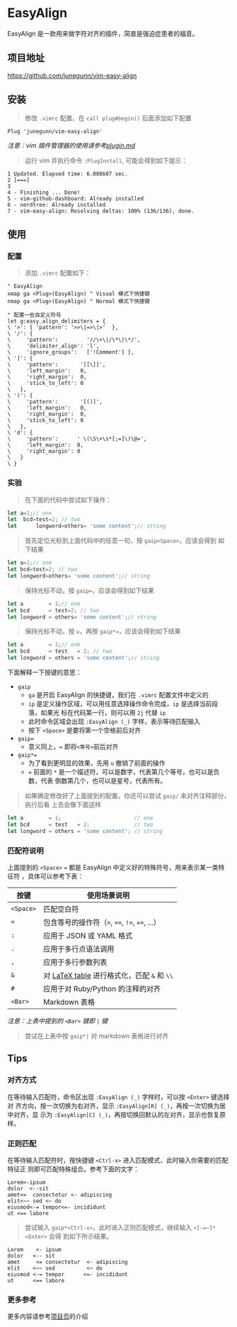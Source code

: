 # EasyAlign

EasyAlign 是一款用来做字符对齐的插件，简直是强迫症患者的福音。

## 项目地址

https://github.com/junegunn/vim-easy-align

## 安装

> 修改 `.vimrc` 配置，在 `call plug#begin()` 后面添加如下配置

```vim
Plug 'junegunn/vim-easy-align'
```

_注意：vim 插件管理器的使用请参考[plugin.md](../plugin.md#插件管理)_

> 运行 vim 并执行命令 `:PlugInstall`, 可能会得到如下提示：
>
```
1 Updated. Elapsed time: 6.008607 sec.
2 [===]
3
4 - Finishing ... Done!
5 - vim-github-dashboard: Already installed
6 - nerdtree: Already installed
7 - vim-easy-align: Resolving deltas: 100% (136/136), done.
```

## 使用

### 配置

> 添加 `.vimrc` 配置如下：

```vim
" EasyAlign
xmap ga <Plug>(EasyAlign) " Visual 模式下快捷键
nmap ga <Plug>(EasyAlign) " Normal 模式下快捷键

" 配置一些自定义符号
let g:easy_align_delimiters = {
\ '>': { 'pattern': '>>\|=>\|>'  },
\ '/': {
\     'pattern':         '//\+\|/\*\|\*/',
\     'delimiter_align': 'l',
\     'ignore_groups':   ['!Comment'] },
\ ']': {
\     'pattern':       '[[\]]',
\     'left_margin':   0,
\     'right_margin':  0,
\     'stick_to_left': 0
\   },
\ ')': {
\     'pattern':       '[()]',
\     'left_margin':   0,
\     'right_margin':  0,
\     'stick_to_left': 0
\   },
\ 'd': {
\     'pattern':      ' \(\S\+\s*[;=]\)\@=',
\     'left_margin':  0,
\     'right_margin': 0
\   }
\ }
```

### 实验

> 在下面的代码中尝试如下操作：

```javascript
let a=1;// one
let  bcd=test=2; // two
let      longword=others= 'some content';// string
```

> 首先定位光标到上面代码中的任意一句，按 `gaip<Space>`，应该会得到
> 如下结果

```javascript
let a=1;// one
let bcd=test=2; // two
let longword=others= 'some content';// string
```

> 保持光标不动，按 `gaip=`，应该会得到如下结果

```javascript
let a        = 1;// one
let bcd      = test=2; // two
let longword = others= 'some content';// string
```

> 保持光标不动，按 `u`，再按 `gaip*=`，应该会得到如下结果

```javascript
let a        = 1;// one
let bcd      = test   = 2; // two
let longword = others = 'some content';// string
```

下面解释一下按键的意思：

- `gaip `
  - `ga` 是开启 EasyAlign 的快捷键，我们在 `.vimrc` 配置文件中定义的
  - `ip` 是定义操作区域，可以用任意选择操作命令完成，`ip` 是选择当前段落，如果光
  标在代码第一行，则可以用 `2j` 代替 `ip`
  - 此时命令区域会出现 `:EasyAlign (_)` 字样，表示等待匹配输入
  - 按下 `<Space>` 是要将第一个空格前后对齐
- `gaip=`
  - 意义同上，`=` 即将`<等号>`前后对齐
- `gaip*=`
  - 为了看到更明显的效果，先用 `u` 撤销了前面的操作
  - `=` 前面的  `*` 是一个描述符，可以是数字，代表第几个等号，也可以是负数，代表
  倒数第几个，也可以是星号，代表所有。

> 如果确定修改好了上面提到的配置，你还可以尝试 `gaip/` 来对齐注释部分，执行后看
> 上去会像下面这样

```javascript
let a        = 1;                       // one
let bcd      = test   = 2;              // two
let longword = others = 'some content'; // string
```

### 匹配符说明

上面提到的 `<Space>` `=` 都是 EasyAlign 中定义好的特殊符号，用来表示某一类特征符
，具体可以参考下表：

| 按键 | 使用场景说明 |
| --- | --- |
| `<Space>` | 匹配空白符  |
| `=` | 包含等号的操作符（`=`, `==`, `!=`, `+=`, ...） |
| `:` | 应用于 JSON 或 YAML 格式 |
| `.` | 应用于多行点语法调用 |
| `,` | 应用于多行参数列表 |
| `&` | 对 [LaTeX table](https://en.wikibooks.org/wiki/LaTeX/Tables) 进行格式化，匹配 `&` 和 `\\` |
| `#` | 应用于对 Ruby/Python 的注释的对齐 |
| `<Bar>` | Markdown 表格 |

_注意：上表中提到的 `<Bar>` 键即 `|` 键_

> 尝试在上表中按 `gaip*|` 对 markdown 表格进行对齐

## Tips

### 对齐方式

在等待输入匹配符，命令区出现 `:EasyAlign (_)` 字样时，可以按  `<Enter>` 键选择对
齐方向，按一次切换为右对齐，显示 `:EasyAlign[R] (_)`，再按一次切换为居中对齐，显
示为 `:EasyAlign[C] (_)`，再按切换回默认的左对齐，显示也恢复原样。

### 正则匹配

在等待输入匹配符时，按快捷键 `<Ctrl-x>` 进入匹配模式，此时输入你需要的匹配特征正
则即可匹配特殊组合。参考下面的文字：

```
Lorem<-ipsum
dolor  <--sit
amet<=  consectetur <- adipiscing
elit<~~ sed <~ do
eiusmod<-= tempor<=- incididunt
ut <== labore
```

> 尝试输入 `gaip*<Ctrl-x>`，此时进入正则匹配模式，继续输入 `<[-=~]*<Enter>` 会得
> 到如下所示结果。

```
Lorem    <- ipsum
dolor   <-- sit
amet     <= consectetur  <- adipiscing
elit    <~~ sed          <~ do
eiusmod <-= tempor      <=- incididunt
ut      <== labore
```

### 更多参考

更多内容请参考[项目页](https://github.com/junegunn/vim-easy-align)的介绍
